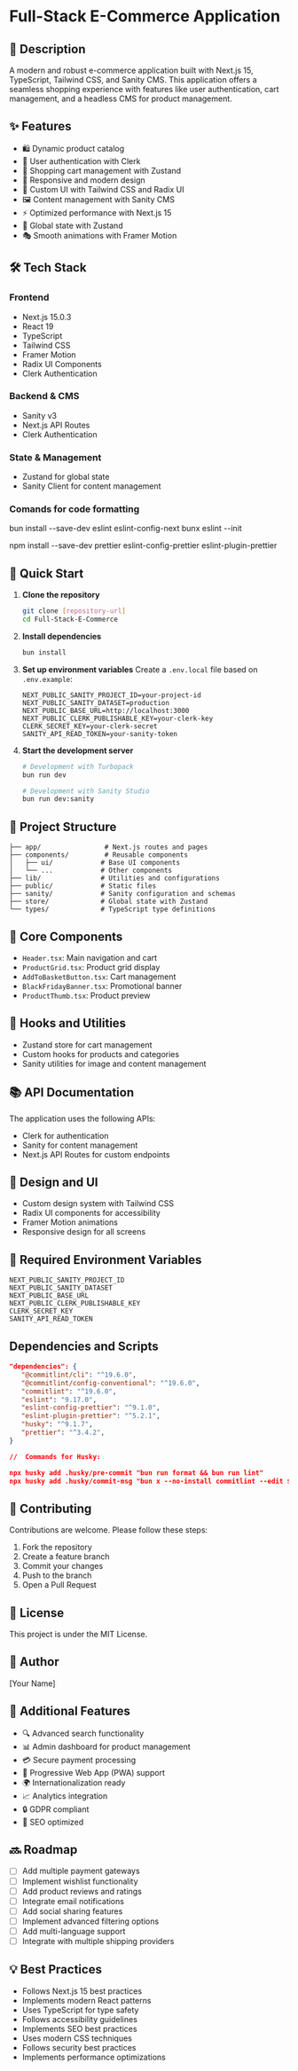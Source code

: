 # Full-Stack E-Commerce Application

<!--
![E-commerce Banner](./public/banner-image.png) -->

## 🚀 Description

A modern and robust e-commerce application built with Next.js 15, TypeScript, Tailwind CSS, and Sanity CMS. This application offers a seamless shopping experience with features like user authentication, cart management, and a headless CMS for product management.

## ✨ Features

- 🛍️ Dynamic product catalog
- 🔐 User authentication with Clerk
- 🛒 Shopping cart management with Zustand
- 📱 Responsive and modern design
- 🎨 Custom UI with Tailwind CSS and Radix UI
- 🖼️ Content management with Sanity CMS
- ⚡ Optimized performance with Next.js 15
- 🔄 Global state with Zustand
- 🎭 Smooth animations with Framer Motion

## 🛠️ Tech Stack

### Frontend

- Next.js 15.0.3
- React 19
- TypeScript
- Tailwind CSS
- Framer Motion
- Radix UI Components
- Clerk Authentication

### Backend & CMS

- Sanity v3
- Next.js API Routes
- Clerk Authentication

### State & Management

- Zustand for global state
- Sanity Client for content management

### Comands for code formatting

bun install --save-dev eslint eslint-config-next
bunx eslint --init

npm install --save-dev prettier eslint-config-prettier eslint-plugin-prettier

## 🚀 Quick Start

1. **Clone the repository**

   ```bash
   git clone [repository-url]
   cd Full-Stack-E-Commerce
   ```

2. **Install dependencies**

   ```bash
   bun install
   ```

3. **Set up environment variables**
   Create a `.env.local` file based on `.env.example`:

   ```env
   NEXT_PUBLIC_SANITY_PROJECT_ID=your-project-id
   NEXT_PUBLIC_SANITY_DATASET=production
   NEXT_PUBLIC_BASE_URL=http://localhost:3000
   NEXT_PUBLIC_CLERK_PUBLISHABLE_KEY=your-clerk-key
   CLERK_SECRET_KEY=your-clerk-secret
   SANITY_API_READ_TOKEN=your-sanity-token
   ```

4. **Start the development server**

   ```bash
   # Development with Turbopack
   bun run dev

   # Development with Sanity Studio
   bun run dev:sanity
   ```

## 📁 Project Structure

```
├── app/                # Next.js routes and pages
├── components/         # Reusable components
│   ├── ui/            # Base UI components
│   └── ...            # Other components
├── lib/               # Utilities and configurations
├── public/            # Static files
├── sanity/            # Sanity configuration and schemas
├── store/             # Global state with Zustand
└── types/             # TypeScript type definitions
```

## 🧩 Core Components

- `Header.tsx`: Main navigation and cart
- `ProductGrid.tsx`: Product grid display
- `AddToBasketButton.tsx`: Cart management
- `BlackFridayBanner.tsx`: Promotional banner
- `ProductThumb.tsx`: Product preview

## 🔧 Hooks and Utilities

- Zustand store for cart management
- Custom hooks for products and categories
- Sanity utilities for image and content management

## 📚 API Documentation

The application uses the following APIs:

- Clerk for authentication
- Sanity for content management
- Next.js API Routes for custom endpoints

## 🎨 Design and UI

- Custom design system with Tailwind CSS
- Radix UI components for accessibility
- Framer Motion animations
- Responsive design for all screens

## 🔐 Required Environment Variables

```env
NEXT_PUBLIC_SANITY_PROJECT_ID
NEXT_PUBLIC_SANITY_DATASET
NEXT_PUBLIC_BASE_URL
NEXT_PUBLIC_CLERK_PUBLISHABLE_KEY
CLERK_SECRET_KEY
SANITY_API_READ_TOKEN
```

## Dependencies and Scripts

```json
"dependencies": {
   "@commitlint/cli": "^19.6.0",
   "@commitlint/config-conventional": "^19.6.0",
   "commitlint": "^19.6.0",
   "eslint": "9.17.0",
   "eslint-config-prettier": "^9.1.0",
   "eslint-plugin-prettier": "^5.2.1",
   "husky": "^9.1.7",
   "prettier": "^3.4.2",
}

//  Commands for Husky:

npx husky add .husky/pre-commit "bun run format && bun run lint"
npx husky add .husky/commit-msg "bun x --no-install commitlint --edit $1"
```

## 🤝 Contributing

Contributions are welcome. Please follow these steps:

1. Fork the repository
2. Create a feature branch
3. Commit your changes
4. Push to the branch
5. Open a Pull Request

## 📝 License

This project is under the MIT License.

## 👥 Author

[Your Name]

## 🌟 Additional Features

- 🔍 Advanced search functionality
- 📊 Admin dashboard for product management
- 💳 Secure payment processing
- 📱 Progressive Web App (PWA) support
- 🌍 Internationalization ready
- 📈 Analytics integration
- 🔒 GDPR compliant
- 🎯 SEO optimized

## 🔜 Roadmap

- [ ] Add multiple payment gateways
- [ ] Implement wishlist functionality
- [ ] Add product reviews and ratings
- [ ] Integrate email notifications
- [ ] Add social sharing features
- [ ] Implement advanced filtering options
- [ ] Add multi-language support
- [ ] Integrate with multiple shipping providers

## 💡 Best Practices

- Follows Next.js 15 best practices
- Implements modern React patterns
- Uses TypeScript for type safety
- Follows accessibility guidelines
- Implements SEO best practices
- Uses modern CSS techniques
- Follows security best practices
- Implements performance optimizations
